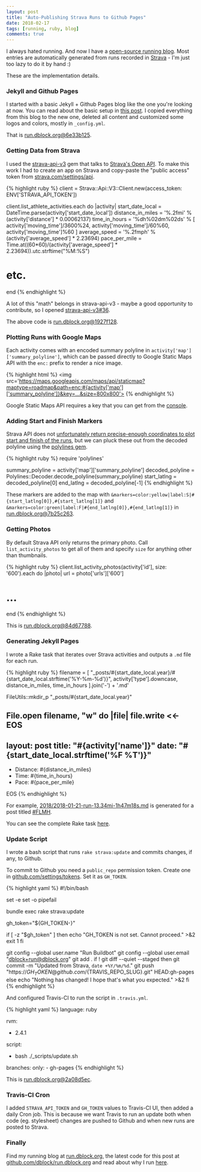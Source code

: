 ```yaml
---
layout: post
title: "Auto-Publishing Strava Runs to Github Pages"
date: 2018-02-17
tags: [running, ruby, blog]
comments: true
---
```

I always hated running. And now I have a [open-source running blog](http://run.dblock.org). Most entries are automatically generated from runs recorded in [Strava](https://www.strava.com/athletes/dblockdotorg) - I'm just too lazy to do it by hand :)

These are the implementation details.

### Jekyll and Github Pages

I started with a basic Jekyll + Github Pages blog like the one you're looking at now. You can read about the basic setup in [this post](/2015/01/07/the-new-code-dblock-dot-org.html). I copied everything from this blog to the new one, deleted all content and customized some logos and colors, mostly in `_config.yml`.

That is [run.dblock.org@6e33b125](https://github.com/dblock/run.dblock.org/commit/6e33b12576b12de6aea85c0e762eb390526bb0f7).

### Getting Data from Strava

I used the [strava-api-v3](https://github.com/jaredholdcroft/strava-api-v3) gem that talks to [Strava's Open API](https://developers.strava.com). To make this work I had to create an app on Strava and copy-paste the "public access" token from [strava.com/settings/api](https://www.strava.com/settings/api).

{% highlight ruby %}
client = Strava::Api::V3::Client.new(access_token: ENV['STRAVA_API_TOKEN'])

client.list_athlete_activities.each do |activity|
  start_date_local = DateTime.parse(activity['start_date_local'])
  distance_in_miles = '%.2fmi' % (activity['distance'] * 0.00062137)
  time_in_hours = '%dh%02dm%02ds' % [
    activity['moving_time']/3600%24,
    activity['moving_time']/60%60,
    activity['moving_time']%60
  ]
  average_speed = '%.2fmph' % (activity['average_speed'] * 2.23694)
  pace_per_mile = Time.at((60*60)/(activity['average_speed'] * 2.23694)).utc.strftime("%M:%S")

  # etc.

end
{% endhighlight %}

A lot of this "math" belongs in strava-api-v3 - maybe a good opportunity to contribute, so I opened [strava-api-v3#36](https://github.com/jaredholdcroft/strava-api-v3/issues/36).

The above code is [run.dblock.org@1927f128](https://github.com/dblock/run.dblock.org/commit/1927f128559b74035ba80d52c465d70d371a9cf1).

### Plotting Runs with Google Maps

Each activity comes with an encoded summary polyline in `activity['map']['summary_polyline']`, which can be passed directly to Google Static Maps API with the `enc:` prefix to render a nice image.

{% highlight html %}
<img src='https://maps.googleapis.com/maps/api/staticmap?maptype=roadmap&path=enc:#{activity['map']['summary_polyline']}&key=...&size=800x800'>
{% endhighlight %}

Google Static Maps API requires a key that you can get from the [console](https://developers.google.com/maps/documentation/static-maps/get-api-key).

### Adding Start and Finish Markers

Strava API does not [unfortunately return precise-enough coordinates to plot start and finish of the runs](https://groups.google.com/forum/#!searchin/strava-api/start_latlng$20maps%7Csort:date/strava-api/ZUAZX8idGaE/MVzOJFH-wjwJ), but we can pluck these out from the decoded polyline using the [polylines gem](https://github.com/joshuaclayton/polylines).

{% highlight ruby %}
require 'polylines'

summary_polyline = activity['map']['summary_polyline']
decoded_polyline = Polylines::Decoder.decode_polyline(summary_polyline)
start_latlng = decoded_polyline[0]
end_latlng = decoded_polyline[-1]
{% endhighlight %}

These markers are added to the map with `&markers=color:yellow|label:S|#{start_latlng[0]},#{start_latlng[1]}` and `&markers=color:green|label:F|#{end_latlng[0]},#{end_latlng[1]}` in [run.dblock.org@7b25c263](https://github.com/dblock/run.dblock.org/commit/7b25c26343d024c177d0613044f5bd6d23312bee).

### Getting Photos

By default Strava API only returns the primary photo. Call `list_activity_photos` to get all of them and specify `size` for anything other than thumbnails.

{% highlight ruby %}
client.list_activity_photos(activity['id'], size: '600').each do |photo|
  url = photo['urls']['600']
  # ...
end
{% endhighlight %}

This is [run.dblock.org@84d67788](https://github.com/dblock/run.dblock.org/commit/84d67788dd0ee16cf1d4ad9fe8d382517c71292d).

### Generating Jekyll Pages

I wrote a Rake task that iterates over Strava activities and outputs a `.md` file for each run.

{% highlight ruby %}
filename = [
  "_posts/#{start_date_local.year}/#{start_date_local.strftime('%Y-%m-%d')}",
  activity['type'].downcase,
  distance_in_miles,
  time_in_hours
].join('-') + '.md'

FileUtils::mkdir_p "_posts/#{start_date_local.year}"

File.open filename, "w" do |file|
  file.write <<-EOS
---
layout: post
title: "#{activity['name']}"
date: "#{start_date_local.strftime('%F %T')}"
---
<ul>
 <li>Distance: #{distance_in_miles}</li>
 <li>Time: #{time_in_hours}</li>
 <li>Pace: #{pace_per_mile}</li>
</ul>
EOS
{% endhighlight %}

For example, [2018/2018-01-21-run-13.34mi-1h47m18s.md](https://github.com/dblock/run.dblock.org/blob/gh-pages/_posts/2018/2018-01-21-run-13.34mi-1h47m18s.md) is generated for a post titled [#FLMH](http://run.dblock.org/2018/01/21/run-13.34mi-1h47m18s.html).

You can see the complete Rake task [here](https://github.com/dblock/run.dblock.org/blob/gh-pages/Rakefile).

### Update Script

I wrote a bash script that runs `rake strava:update` and commits changes, if any, to Github.

To commit to Github you need a `public_repo` permission token. Create one in [github.com/settings/tokens](https://github.com/settings/tokens). Set it as `GH_TOKEN`.

{% highlight yaml %}
#!/bin/bash

set -e
set -o pipefail

bundle exec rake strava:update

gh_token="${GH_TOKEN-}"

if [ -z "$gh_token" ]
then
  echo "GH_TOKEN is not set. Cannot proceed." >&2
  exit 1
fi

git config --global user.name "Run Buildbot"
git config --global user.email "dblock+run@dblock.org"
git add .
if ! git diff --quiet --staged
  then
    git commit -m "Updated from Strava, `date +%Y/%m/%d`."
    git push "https://${GH_TOKEN}@github.com/${TRAVIS_REPO_SLUG}.git" HEAD:gh-pages
 else
   echo "Nothing has changed! I hope that's what you expected." >&2
fi
{% endhighlight %}

And configured Travis-CI to run the script in `.travis.yml`.

{% highlight yaml %}
language: ruby

rvm:
  - 2.4.1

script:
  - bash ./_scripts/update.sh

branches:
  only:
    - gh-pages
{% endhighlight %}

This is [run.dblock.org@2a08d5ec](https://github.com/dblock/run.dblock.org/commit/2a08d5ec0b97a49003ccf8f69c467d7a693ad2a2).

### Travis-CI Cron

I added `STRAVA_API_TOKEN` and `GH_TOKEN` values to Travis-CI UI, then added a daily Cron job. This is because we want Travis to run an update both when code (eg. stylesheet) changes are pushed to Github and when new runs are posted to Strava.

### Finally

Find my running blog at [run.dblock.org](http://run.dblock.org), the latest code for this post at [github.com/dblock/run.dblock.org](https://github.com/dblock/run.dblock.org) and read about why I run [here](http://run.dblock.org/2017/10/01/why-do-i-run.html).
